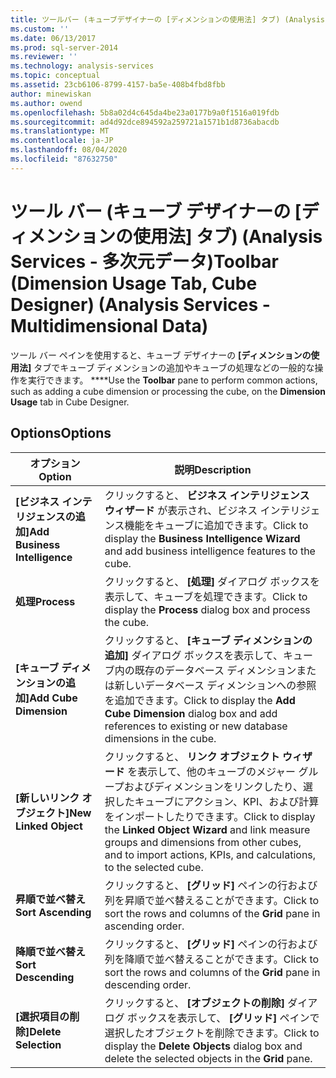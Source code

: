 ```yaml
---
title: ツールバー (キューブデザイナーの [ディメンションの使用法] タブ) (Analysis Services-多次元データ) |Microsoft Docs
ms.custom: ''
ms.date: 06/13/2017
ms.prod: sql-server-2014
ms.reviewer: ''
ms.technology: analysis-services
ms.topic: conceptual
ms.assetid: 23cb6106-8799-4157-ba5e-408b4fbd8fbb
author: minewiskan
ms.author: owend
ms.openlocfilehash: 5b8a02d4c645da4be23a0177b9a0f1516a019fdb
ms.sourcegitcommit: ad4d92dce894592a259721a1571b1d8736abacdb
ms.translationtype: MT
ms.contentlocale: ja-JP
ms.lasthandoff: 08/04/2020
ms.locfileid: "87632750"
---
```

# <a name="toolbar-dimension-usage-tab-cube-designer-analysis-services---multidimensional-data"></a><span data-ttu-id="6a169-102">ツール バー (キューブ デザイナーの [ディメンションの使用法] タブ) (Analysis Services - 多次元データ)</span><span class="sxs-lookup"><span data-stu-id="6a169-102">Toolbar (Dimension Usage Tab, Cube Designer) (Analysis Services - Multidimensional Data)</span></span>
  <span data-ttu-id="6a169-103">ツール バー ペインを使用すると、キューブ デザイナーの **[ディメンションの使用法]** タブでキューブ ディメンションの追加やキューブの処理などの一般的な操作を実行できます。 \*\*\*\*</span><span class="sxs-lookup"><span data-stu-id="6a169-103">Use the **Toolbar** pane to perform common actions, such as adding a cube dimension or processing the cube, on the **Dimension Usage** tab in Cube Designer.</span></span>  
  
## <a name="options"></a><span data-ttu-id="6a169-104">Options</span><span class="sxs-lookup"><span data-stu-id="6a169-104">Options</span></span>  
  
|<span data-ttu-id="6a169-105">オプション</span><span class="sxs-lookup"><span data-stu-id="6a169-105">Option</span></span>|<span data-ttu-id="6a169-106">説明</span><span class="sxs-lookup"><span data-stu-id="6a169-106">Description</span></span>|  
|------------|-----------------|  
|<span data-ttu-id="6a169-107">**[ビジネス インテリジェンスの追加]**</span><span class="sxs-lookup"><span data-stu-id="6a169-107">**Add Business Intelligence**</span></span>|<span data-ttu-id="6a169-108">クリックすると、 **ビジネス インテリジェンス ウィザード** が表示され、ビジネス インテリジェンス機能をキューブに追加できます。</span><span class="sxs-lookup"><span data-stu-id="6a169-108">Click to display the **Business Intelligence Wizard** and add business intelligence features to the cube.</span></span>|  
|<span data-ttu-id="6a169-109">**処理**</span><span class="sxs-lookup"><span data-stu-id="6a169-109">**Process**</span></span>|<span data-ttu-id="6a169-110">クリックすると、 **[処理]** ダイアログ ボックスを表示して、キューブを処理できます。</span><span class="sxs-lookup"><span data-stu-id="6a169-110">Click to display the **Process** dialog box and process the cube.</span></span>|  
|<span data-ttu-id="6a169-111">**[キューブ ディメンションの追加]**</span><span class="sxs-lookup"><span data-stu-id="6a169-111">**Add Cube Dimension**</span></span>|<span data-ttu-id="6a169-112">クリックすると、 **[キューブ ディメンションの追加]** ダイアログ ボックスを表示して、キューブ内の既存のデータベース ディメンションまたは新しいデータベース ディメンションへの参照を追加できます。</span><span class="sxs-lookup"><span data-stu-id="6a169-112">Click to display the **Add Cube Dimension** dialog box and add references to existing or new database dimensions in the cube.</span></span>|  
|<span data-ttu-id="6a169-113">**[新しいリンク オブジェクト]**</span><span class="sxs-lookup"><span data-stu-id="6a169-113">**New Linked Object**</span></span>|<span data-ttu-id="6a169-114">クリックすると、 **リンク オブジェクト ウィザード** を表示して、他のキューブのメジャー グループおよびディメンションをリンクしたり、選択したキューブにアクション、KPI、および計算をインポートしたりできます。</span><span class="sxs-lookup"><span data-stu-id="6a169-114">Click to display the **Linked Object Wizard** and link measure groups and dimensions from other cubes, and to import actions, KPIs, and calculations, to the selected cube.</span></span>|  
|<span data-ttu-id="6a169-115">**昇順で並べ替え**</span><span class="sxs-lookup"><span data-stu-id="6a169-115">**Sort Ascending**</span></span>|<span data-ttu-id="6a169-116">クリックすると、 **[グリッド]** ペインの行および列を昇順で並べ替えることができます。</span><span class="sxs-lookup"><span data-stu-id="6a169-116">Click to sort the rows and columns of the **Grid** pane in ascending order.</span></span>|  
|<span data-ttu-id="6a169-117">**降順で並べ替え**</span><span class="sxs-lookup"><span data-stu-id="6a169-117">**Sort Descending**</span></span>|<span data-ttu-id="6a169-118">クリックすると、 **[グリッド]** ペインの行および列を降順で並べ替えることができます。</span><span class="sxs-lookup"><span data-stu-id="6a169-118">Click to sort the rows and columns of the **Grid** pane in descending order.</span></span>|  
|<span data-ttu-id="6a169-119">**[選択項目の削除]**</span><span class="sxs-lookup"><span data-stu-id="6a169-119">**Delete Selection**</span></span>|<span data-ttu-id="6a169-120">クリックすると、 **[オブジェクトの削除]** ダイアログ ボックスを表示して、 **[グリッド]** ペインで選択したオブジェクトを削除できます。</span><span class="sxs-lookup"><span data-stu-id="6a169-120">Click to display the **Delete Objects** dialog box and delete the selected objects in the **Grid** pane.</span></span>|  
  
  
